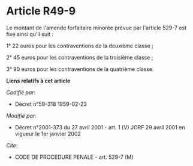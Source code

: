 # Article R49-9

Le montant de l'amende forfaitaire minorée prévue par l'article 529-7 est fixé ainsi qu'il suit :

1° 22 euros pour les contraventions de la deuxième classe ;

2° 45 euros pour les contraventions de la troisième classe ;

3° 90 euros pour les contraventions de la quatrième classe.

**Liens relatifs à cet article**

_Codifié par_:

  - Décret n°59-318 1959-02-23

_Modifié par_:

  - Décret n°2001-373 du 27 avril 2001 - art. 1 (V) JORF 29 avril 2001 en vigueur le 1er janvier 2002

_Cite_:

  - CODE DE PROCEDURE PENALE - art. 529-7 (M)
